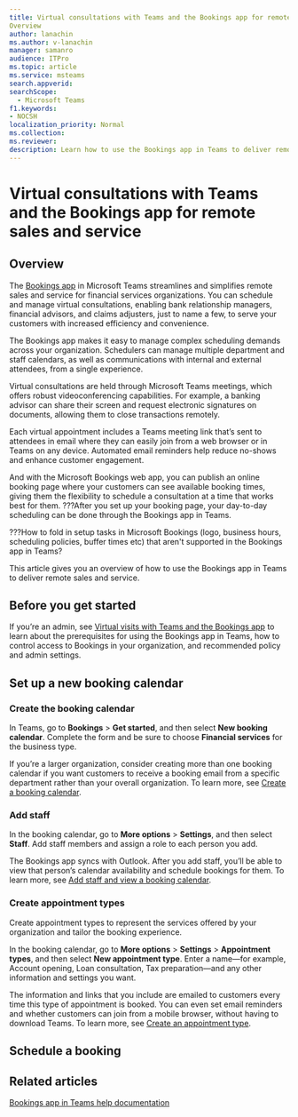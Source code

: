 ```yaml
---
title: Virtual consultations with Teams and the Bookings app for remote sales and service
Overview
author: lanachin
ms.author: v-lanachin
manager: samanro
audience: ITPro
ms.topic: article 
ms.service: msteams 
search.appverid: 
searchScope:
  - Microsoft Teams
f1.keywords:
- NOCSH
localization_priority: Normal
ms.collection: 
ms.reviewer: 
description: Learn how to use the Bookings app in Teams to deliver remote sales and service in your financial services organization. 
---
```


# Virtual consultations with Teams and the Bookings app for remote sales and service

## Overview

The [Bookings app](https://support.microsoft.com/office/what-is-bookings-42d4e852-8e99-4d8f-9b70-d7fc93973cb5) in Microsoft Teams streamlines and simplifies remote sales and service for financial services organizations. You can schedule and manage virtual consultations, enabling bank relationship managers, financial advisors, and claims adjusters, just to name a few, to serve your customers with increased efficiency and convenience.

The Bookings app makes it easy to manage complex scheduling demands across your organization. Schedulers can manage multiple department and staff calendars, as well as communications with internal and external attendees, from a single experience.

Virtual consultations are held through Microsoft Teams meetings, which offers robust videoconferencing capabilities. For example, a banking advisor can share their screen and request electronic signatures on documents, allowing them to close transactions remotely.

Each virtual appointment includes a Teams meeting link that’s sent to attendees in email where they can easily join from a web browser or in Teams on any device. Automated email reminders help reduce no-shows and enhance customer engagement.

And with the Microsoft Bookings web app, you can publish an online booking page where your customers can see available booking times, giving them the flexibility to schedule a consultation at a time that works best for them. ???After you set up your booking page, your day-to-day scheduling can be done through the Bookings app in Teams.

???How to fold in setup tasks in Microsoft Bookings (logo, business hours, scheduling policies, buffer times etc) that aren't supported in the Bookings app in Teams?

This article gives you an overview of how to use the Bookings app in Teams to deliver remote sales and service.

## Before you get started

If you’re an admin, see [Virtual visits with Teams and the Bookings app](bookings-app-admin.md) to learn about the prerequisites for using the Bookings app in Teams, how to control access to Bookings in your organization, and recommended policy and admin settings.

## Set up a new booking calendar

### Create the booking calendar

In Teams, go to **Bookings** > **Get started**, and then select **New booking calendar**. Complete the form and be sure to choose **Financial services** for the business type.

If you’re a larger organization, consider creating more than one booking calendar if you want customers to receive a booking email from a specific department rather than your overall organization. 
To learn more, see [Create a booking calendar](https://support.microsoft.com//office/create-a-bookings-calendar-921cfd26-a24d-4aca-9004-561594112148).

### Add staff

In the booking calendar, go to **More options** > **Settings**, and then select **Staff**. Add staff members and assign a role to each person you add.

The Bookings app syncs with Outlook. After you add staff, you’ll be able to view that person’s calendar availability and schedule bookings for them. To learn more, see [Add staff and view a booking calendar](https://support.microsoft.com/office/add-staff-and-view-a-bookings-calendar-6c579f61-8adb-4514-9458-021de2023fa0).  

### Create appointment types

Create appointment types to represent the services offered by your organization and tailor the booking experience.

In the booking calendar, go to **More options** > **Settings** > **Appointment types**, and then select **New appointment type**. Enter a name&mdash;for example, Account opening, Loan consultation, Tax preparation&mdash;and any other information and settings you want.

The information and links that you include are emailed to customers every time this type of appointment is booked. You can even set email reminders and whether customers can join from a mobile browser, without having to download Teams. To learn more, see [Create an appointment type](https://support.microsoft.com/office/create-an-appointment-type-810eac77-6a65-4dc8-964d-c00eadf43887).

## Schedule a booking


## Related articles

[Bookings app in Teams help documentation](https://support.office.com/article/apps-and-services-cc1fba57-9900-4634-8306-2360a40c665b?#PickTab=Bookings)
